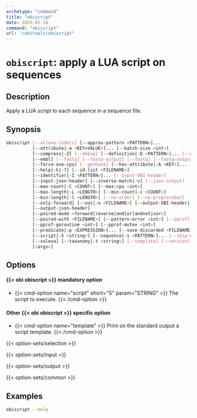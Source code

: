 ```yaml
---
archetype: "command"
title: "obiscript"
date: 2025-02-10
command: "obiscript"
url: "/obitools/obiscript"
---
```


# `obiscript`: apply a LUA script on sequences

## Description 

Apply a LUA script to each sequence in a sequence file.

## Synopsis

```bash
obiscript [--allows-indels] [--approx-pattern <PATTERN>]...
          [--attribute|-a <KEY=VALUE>]... [--batch-size <int>]
          [--compress|-Z] [--debug] [--definition|-D <PATTERN>]... [--ecopcr]
          [--embl] [--fasta] [--fasta-output] [--fastq] [--fastq-output]
          [--force-one-cpu] [--genbank] [--has-attribute|-A <KEY>]...
          [--help|-h|-?] [--id-list <FILENAME>]
          [--identifier|-I <PATTERN>]... [--input-OBI-header]
          [--input-json-header] [--inverse-match|-v] [--json-output]
          [--max-count|-C <COUNT>] [--max-cpu <int>]
          [--max-length|-L <LENGTH>] [--min-count|-c <COUNT>]
          [--min-length|-l <LENGTH>] [--no-order] [--no-progressbar]
          [--only-forward] [--out|-o <FILENAME>] [--output-OBI-header|-O]
          [--output-json-header]
          [--paired-mode <forward|reverse|and|or|andnot|xor>]
          [--paired-with <FILENAME>] [--pattern-error <int>] [--pprof]
          [--pprof-goroutine <int>] [--pprof-mutex <int>]
          [--predicate|-p <EXPRESSION>]... [--save-discarded <FILENAME>]
          [--script|-S <string>] [--sequence|-s <PATTERN>]... [--skip-empty]
          [--solexa] [--taxonomy|-t <string>] [--template] [--version]
          [<args>]
```

## Options

#### {{< obi obiscript >}} mandatory option

- {{< cmd-option name="script" short="S" param="STRING" >}}
  The script to execute.
  {{< /cmd-option >}}

#### Other {{< obi obiscript >}} specific option

- {{< cmd-option name="template" >}}
  Print on the standard output a script template.
  {{< /cmd-option >}}

{{< option-sets/selection >}}

{{< option-sets/input >}}

{{< option-sets/output >}}

{{< option-sets/common >}}

## Examples

```bash
obiscript --help
```
